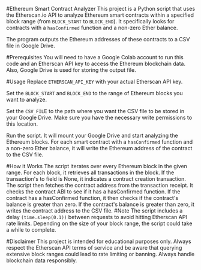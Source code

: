 #Ethereum Smart Contract Analyzer
This project is a Python script that uses the Etherscan.io API to analyze Ethereum smart contracts within a specified block range (from `BLOCK_START` to `BLOCK_END`). It specifically looks for contracts with a `hasConfirmed` function and a non-zero Ether balance.

The program outputs the Ethereum addresses of these contracts to a CSV file in Google Drive.

#Prerequisites
You will need to have a Google Colab account to run this code and an Etherscan API key to access the Ethereum blockchain data. Also, Google Drive is used for storing the output file.

#Usage
Replace `ETHERSCAN_API_KEY` with your actual Etherscan API key.

Set the `BLOCK_START` and `BLOCK_END` to the range of Ethereum blocks you want to analyze.

Set the `CSV_FIL`E to the path where you want the CSV file to be stored in your Google Drive. Make sure you have the necessary write permissions to this location.

Run the script. It will mount your Google Drive and start analyzing the Ethereum blocks. For each smart contract with a `hasConfirmed` function and a non-zero Ether balance, it will write the Ethereum address of the contract to the CSV file.

#How it Works
The script iterates over every Ethereum block in the given range.
For each block, it retrieves all transactions in the block.
If the transaction's to field is None, it indicates a contract creation transaction. The script then fetches the contract address from the transaction receipt.
It checks the contract ABI to see if it has a hasConfirmed function.
If the contract has a hasConfirmed function, it then checks if the contract's balance is greater than zero.
If the contract's balance is greater than zero, it writes the contract address to the CSV file.
#Note
The script includes a delay `(time.sleep(0.1))` between requests to avoid hitting Etherscan API rate limits. Depending on the size of your block range, the script could take a while to complete.

#Disclaimer
This project is intended for educational purposes only. Always respect the Etherscan API terms of service and be aware that querying extensive block ranges could lead to rate limiting or banning. Always handle blockchain data responsibly.





